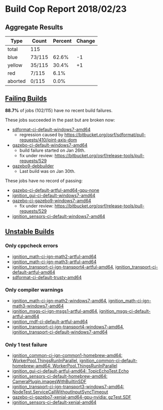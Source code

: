 # Build Cop Report 2018/02/23 #

## Aggregate Results

| Type | Count | Percent | Change |
|--|--|--|--|
| total | 115 | |  |
| blue | 73/115 | 62.6% | -1 |
| yellow | 35/115 | 30.4% | +1 |
| red | 7/115 | 6.1% |  |
| aborted | 0/115 | 0.0% |  |

## [Failing Builds](https://build.osrfoundation.org/view/main/view/BuildCopFail/) ##

**88.7%** of jobs (102/115) have no recent build failures.


These jobs succeeded in the past but are broken now:

* [sdformat-ci-default-windows7-amd64](https://build.osrfoundation.org/view/main/view/BuildCopFail/job/sdformat-ci-default-windows7-amd64/118/console)
    * regression caused by https://bitbucket.org/osrf/sdformat/pull-requests/410/joint-axis-dom
* [gazebo-ci-default-windows7-amd64](https://build.osrfoundation.org/view/main/view/BuildCopFail/job/gazebo-ci-default-windows7-amd64/)
    * build failure started on Jan 26th.
    * fix under review: https://bitbucket.org/osrf/release-tools/pull-requests/529
* [gazebo9-debbuilder](https://build.osrfoundation.org/view/main/view/BuildCopFail/job/gazebo9-debbuilder/)
    * Last build was on Jan 30th.

These jobs have no record of passing:

* [gazebo-ci-default-artful-amd64-gpu-none](https://build.osrfoundation.org/view/main/view/BuildCopFail/job/gazebo-ci-default-artful-amd64-gpu-none/)
* [ignition_gui-ci-default-windows7-amd64](https://build.osrfoundation.org/view/main/view/BuildCopFail/job/ignition_gui-ci-default-windows7-amd64/)
* [gazebo-ci-gazebo9-windows7-amd64](https://build.osrfoundation.org/view/main/view/BuildCopFail/job/gazebo-ci-gazebo9-windows7-amd64/)
    * fix under review: https://bitbucket.org/osrf/release-tools/pull-requests/529
* [ignition_sensors-ci-default-windows7-amd64](https://build.osrfoundation.org/view/main/view/BuildCopFail/job/ignition_sensors-ci-default-windows7-amd64/)

## [Unstable Builds](https://build.osrfoundation.org/view/main/view/BuildCopFail/) ##

### Only cppcheck errors ###

* [ignition_math-ci-ign-math2-artful-amd64](https://build.osrfoundation.org/view/main/view/BuildCopFail/job/ignition_math-ci-ign-math2-artful-amd64/2/cppcheckResult/)
* [ignition_math-ci-ign-math3-artful-amd64](https://build.osrfoundation.org/view/main/view/BuildCopFail/job/ignition_math-ci-ign-math3-artful-amd64/2/cppcheckResult/)
* [ignition_transport-ci-ign-transport4-artful-amd64](https://build.osrfoundation.org/view/main/view/BuildCopFail/job/ignition_transport-ci-ign-transport4-artful-amd64/5/cppcheckResult/), [ignition_transport-ci-default-artful-amd64](https://build.osrfoundation.org/view/main/view/BuildCopFail/job/ignition_transport-ci-default-artful-amd64/5/cppcheckResult/)
* [sdformat-ci-default-trusty-amd64](https://build.osrfoundation.org/view/main/view/BuildCopFail/job/sdformat-ci-default-trusty-amd64/109/cppcheckResult/)

### Only compiler warnings ###

* [ignition_math-ci-ign-math2-windows7-amd64](https://build.osrfoundation.org/view/main/view/BuildCopFail/job/ignition_math-ci-ign-math2-windows7-amd64/5/warningsResult/), [ignition_math-ci-ign-math3-windows7-amd64](https://build.osrfoundation.org/view/main/view/BuildCopFail/job/ignition_math-ci-ign-math3-windows7-amd64/6/warningsResult/)
* [ignition_msgs-ci-ign-msgs1-artful-amd64](https://build.osrfoundation.org/view/main/view/BuildCopFail/job/ignition_msgs-ci-ign-msgs1-artful-amd64/2/warnings22Result/), [ignition_msgs-ci-default-artful-amd64](https://build.osrfoundation.org/view/main/view/BuildCopFail/job/ignition_msgs-ci-default-artful-amd64/2/warningsResult/)
* [ignition_rndf-ci-default-artful-amd64](https://build.osrfoundation.org/view/main/view/BuildCopFail/job/ignition_rndf-ci-default-artful-amd64/2/warnings22Result/)
* [ignition_transport-ci-ign-transport4-windows7-amd64](https://build.osrfoundation.org/view/main/view/BuildCopFail/job/ignition_transport-ci-ign-transport4-windows7-amd64/6/warningsResult/), [ignition_transport-ci-default-windows7-amd64](https://build.osrfoundation.org/view/main/view/BuildCopFail/job/ignition_transport-ci-default-windows7-amd64/140/warningsResult/)

### Only 1 test failure ###

* [ignition_common-ci-ign-common1-homebrew-amd64: WorkerPool.ThingsRunInParallel](https://build.osrfoundation.org/view/main/view/BuildCopFail/job/ignition_common-ci-ign-common1-homebrew-amd64/3/testReport/(root)/WorkerPool/ThingsRunInParallel/), [ignition_common-ci-default-homebrew-amd64: WorkerPool.ThingsRunInParallel](https://build.osrfoundation.org/view/main/view/BuildCopFail/job/ignition_common-ci-default-homebrew-amd64/99/testReport/(root)/WorkerPool/ThingsRunInParallel/)
* [ignition_gui-ci-default-artful-amd64: TopicEchoTest.Echo](https://build.osrfoundation.org/view/main/view/BuildCopFail/job/ignition_gui-ci-default-artful-amd64/6/testReport/junit/(root)/TopicEchoTest/Echo/)
* [ignition_sensors-ci-default-homebrew-amd64: CameraPlugin.imagesWithBuiltinSDF](https://build.osrfoundation.org/view/main/view/BuildCopFail/job/ignition_sensors-ci-default-homebrew-amd64/7/testReport/(root)/CameraPlugin/imagesWithBuiltinSDF/)
* [ignition_transport-ci-ign-transport3-windows7-amd64: NodeTest.ServiceCallWithoutInputSyncTimeout](https://build.osrfoundation.org/view/main/view/BuildCopFail/job/ignition_transport-ci-ign-transport3-windows7-amd64/21/testReport/(root)/NodeTest/ServiceCallWithoutInputSyncTimeout/)
* [gazebo-ci-gazebo7-xenial-amd64-gpu-nvidia: gzTest.SDF](https://build.osrfoundation.org/view/main/view/BuildCopFail/job/gazebo-ci-gazebo7-xenial-amd64-gpu-nvidia/71/testReport/(root)/gzTest/SDF/)
* [ignition_sensors-ci-default-xenial-amd64](https://build.osrfoundation.org/view/main/view/BuildCopFail/job/ignition_sensors-ci-default-xenial-amd64/30/testReport/)